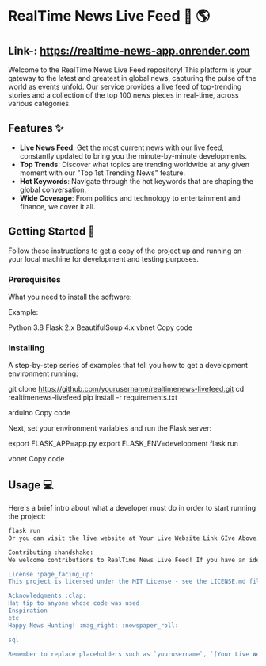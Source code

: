 # RealTime News Live Feed :newspaper: :earth_americas:

## Link-: https://realtime-news-app.onrender.com

Welcome to the RealTime News Live Feed repository! This platform is your gateway to the latest and greatest in global news, capturing the pulse of the world as events unfold. Our service provides a live feed of top-trending stories and a collection of the top 100 news pieces in real-time, across various categories.

## Features :sparkles:

- **Live News Feed**: Get the most current news with our live feed, constantly updated to bring you the minute-by-minute developments.
- **Top Trends**: Discover what topics are trending worldwide at any given moment with our "Top 1st Trending News" feature.
- **Hot Keywords**: Navigate through the hot keywords that are shaping the global conversation.
- **Wide Coverage**: From politics and technology to entertainment and finance, we cover it all.

## Getting Started :rocket:

Follow these instructions to get a copy of the project up and running on your local machine for development and testing purposes.

### Prerequisites

What you need to install the software:

Example:

Python 3.8
Flask 2.x
BeautifulSoup 4.x
vbnet
Copy code

### Installing

A step-by-step series of examples that tell you how to get a development environment running:

git clone https://github.com/yourusername/realtimenews-livefeed.git
cd realtimenews-livefeed
pip install -r requirements.txt

arduino
Copy code

Next, set your environment variables and run the Flask server:

export FLASK_APP=app.py
export FLASK_ENV=development
flask run

vbnet
Copy code

## Usage :computer:

Here's a brief intro about what a developer must do in order to start running the project:

```sh
flask run
Or you can visit the live website at Your Live Website Link GIve Above.

Contributing :handshake:
We welcome contributions to RealTime News Live Feed! If you have an idea for improvement, please fork the repo and submit a pull request. You can also open an issue with the tag "enhancement". Don't forget to give the project a star! Thanks!

License :page_facing_up:
This project is licensed under the MIT License - see the LICENSE.md file for details.

Acknowledgments :clap:
Hat tip to anyone whose code was used
Inspiration
etc
Happy News Hunting! :mag_right: :newspaper_roll:

sql

Remember to replace placeholders such as `yourusername`, `[Your Live Website Link]`, and any specific versions or commands that apply to your project. The emoji are included to add some visual interest and break up the text, making the README more engaging.
